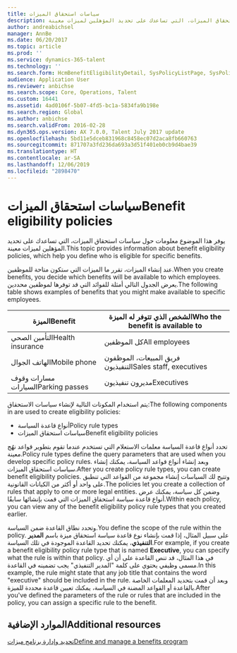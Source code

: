 ```yaml
---
title: سياسات استحقاق الميزات
description: توفر هذه المقالة معلومات حول سياسات استحقاق الميزات، التي تساعدك على تحديد المؤهلين لميزات معينة.
author: andreabichsel
manager: AnnBe
ms.date: 06/20/2017
ms.topic: article
ms.prod: ''
ms.service: dynamics-365-talent
ms.technology: ''
ms.search.form: HcmBenefitEligibilityDetail, SysPolicyListPage, SysPolicySourceDocumentRuleType
audience: Application User
ms.reviewer: anbichse
ms.search.scope: Core, Operations, Talent
ms.custom: 16441
ms.assetid: 4ad0106f-5b07-4fd5-bc1a-5834fa9b198e
ms.search.region: Global
ms.author: anbichse
ms.search.validFrom: 2016-02-28
ms.dyn365.ops.version: AX 7.0.0, Talent July 2017 update
ms.openlocfilehash: 5bd11e5dceb831968c8458ec07d2aca8fb660763
ms.sourcegitcommit: 871707a3fd236da693a3d51f401eb0cb9d4bae39
ms.translationtype: HT
ms.contentlocale: ar-SA
ms.lasthandoff: 12/06/2019
ms.locfileid: "2898470"
---
```

# <a name="benefit-eligibility-policies"></a><span data-ttu-id="722a9-103">سياسات استحقاق الميزات</span><span class="sxs-lookup"><span data-stu-id="722a9-103">Benefit eligibility policies</span></span>

<span data-ttu-id="722a9-104">يوفر هذا الموضوع معلومات حول سياسات استحقاق الميزات، التي تساعدك على تحديد المؤهلين لميزات معينة.</span><span class="sxs-lookup"><span data-stu-id="722a9-104">This topic provides information about benefit eligibility policies, which help you define who is eligible for specific benefits.</span></span>

<span data-ttu-id="722a9-105">عند إنشاء الميزات، تقرر ما الميزات التي ستكون متاحة للموظفين.</span><span class="sxs-lookup"><span data-stu-id="722a9-105">When you create benefits, you decide which benefits will be available to which employees.</span></span> <span data-ttu-id="722a9-106">يعرض الجدول التالي أمثلة للفوائد التي قد توفرها لموظفين محددين.</span><span class="sxs-lookup"><span data-stu-id="722a9-106">The following table shows examples of benefits that you might make available to specific employees.</span></span>

| <span data-ttu-id="722a9-107">الميزة</span><span class="sxs-lookup"><span data-stu-id="722a9-107">Benefit</span></span>          | <span data-ttu-id="722a9-108">الشخص الذي تتوفر له الميزة</span><span class="sxs-lookup"><span data-stu-id="722a9-108">Who the benefit is available to</span></span> |
|------------------|---------------------------------|
| <span data-ttu-id="722a9-109">التأمين الصحي</span><span class="sxs-lookup"><span data-stu-id="722a9-109">Health insurance</span></span> | <span data-ttu-id="722a9-110">كل الموظفين</span><span class="sxs-lookup"><span data-stu-id="722a9-110">All employees</span></span>                   |
| <span data-ttu-id="722a9-111">الهاتف الجوال</span><span class="sxs-lookup"><span data-stu-id="722a9-111">Mobile phone</span></span>     | <span data-ttu-id="722a9-112">فريق المبيعات، الموظفون التنفيذيون</span><span class="sxs-lookup"><span data-stu-id="722a9-112">Sales staff, executives</span></span>         |
| <span data-ttu-id="722a9-113">مسارات وقوف السيارات</span><span class="sxs-lookup"><span data-stu-id="722a9-113">Parking passes</span></span>   | <span data-ttu-id="722a9-114">مديرون تنفيذيون</span><span class="sxs-lookup"><span data-stu-id="722a9-114">Executives</span></span>                      |

<span data-ttu-id="722a9-115">يتم استخدام المكونات التالية لإنشاء سياسات الاستحقاق:</span><span class="sxs-lookup"><span data-stu-id="722a9-115">The following components in are used to create eligibility policies:</span></span>

-   <span data-ttu-id="722a9-116">أنواع قاعدة السياسة</span><span class="sxs-lookup"><span data-stu-id="722a9-116">Policy rule types</span></span>
-   <span data-ttu-id="722a9-117">سياسات استحقاق الميزات</span><span class="sxs-lookup"><span data-stu-id="722a9-117">Benefit eligibility policies</span></span>

<span data-ttu-id="722a9-118">تحدد أنواع قاعدة السياسة معلمات الاستعلام التي تستخدم عندما تقوم بتطوير قواعد نهُج معينة.</span><span class="sxs-lookup"><span data-stu-id="722a9-118">Policy rule types define the query parameters that are used when you develop specific policy rules.</span></span> <span data-ttu-id="722a9-119">وبعد إنشاء أنواع قواعد السياسة، يمكنك إنشاء سياسات استحقاق الميزات.</span><span class="sxs-lookup"><span data-stu-id="722a9-119">After you create policy rule types, you can create benefit eligibility policies.</span></span> <span data-ttu-id="722a9-120">وتتيح لك السياسات إنشاء مجموعة من القواعد التي تنطبق على واحد أو أكثر من الكيانات القانونية.</span><span class="sxs-lookup"><span data-stu-id="722a9-120">The policies let you create a collection of rules that apply to one or more legal entities.</span></span> <span data-ttu-id="722a9-121">وضمن كل سياسة، يمكنك عرض أنواع قاعدة سياسة استحقاق الميزات التي قمت بإنشائها سابقًا.</span><span class="sxs-lookup"><span data-stu-id="722a9-121">Within each policy, you can view any of the benefit eligibility policy rule types that you created earlier.</span></span> 

<span data-ttu-id="722a9-122">وتحدد نطاق القاعدة ضمن السياسة.</span><span class="sxs-lookup"><span data-stu-id="722a9-122">You define the scope of the rule within the policy.</span></span> <span data-ttu-id="722a9-123">على سبيل المثال، إذا قمت بإنشاء نوع قاعدة سياسة استحقاق ميزة باسم **المدير التنفيذي**، يمكنك تحديد القاعدة الموجودة في تلك السياسة.</span><span class="sxs-lookup"><span data-stu-id="722a9-123">For example, if you create a benefit eligibility policy rule type that is named **Executive**, you can specify what the rule is within that policy.</span></span> <span data-ttu-id="722a9-124">في هذا المثال، قد تنص القاعدة على أن أي مسمى وظيفي يحتوي على كلمة "المدير التنفيذي" يجب تضمينه في القاعدة.</span><span class="sxs-lookup"><span data-stu-id="722a9-124">In this example, the rule might state that any job title that contains the word "executive" should be included in the rule.</span></span> <span data-ttu-id="722a9-125">وبعد أن قمت بتحديد المعلمات الخاصة بالقاعدة أو القواعد المضنة في السياسة، يمكنك تعيين قاعدة محددة للميزة.</span><span class="sxs-lookup"><span data-stu-id="722a9-125">After you've defined the parameters of the rule or rules that are included in the policy, you can assign a specific rule to the benefit.</span></span>

<a name="additional-resources"></a><span data-ttu-id="722a9-126">الموارد الإضافية</span><span class="sxs-lookup"><span data-stu-id="722a9-126">Additional resources</span></span>
--------

[<span data-ttu-id="722a9-127">تحديد وإدارة برنامج ميزات</span><span class="sxs-lookup"><span data-stu-id="722a9-127">Define and manage a benefits program</span></span>](manage-benefit-program.md)



